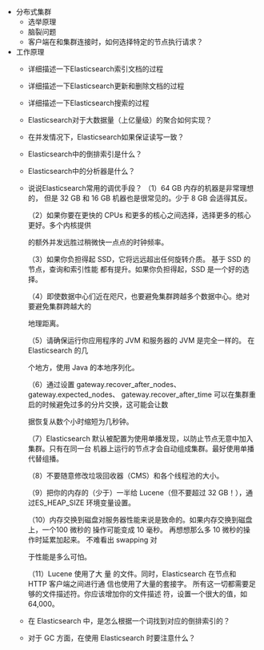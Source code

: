 - 分布式集群
    - 选举原理
    - 脑裂问题
    - 客户端在和集群连接时，如何选择特定的节点执行请求？ 
- 工作原理
    - 详细描述一下Elasticsearch索引文档的过程
    - 详细描述一下Elasticsearch更新和删除文档的过程
    - 详细描述一下Elasticsearch搜索的过程
    - Elasticsearch对于大数据量（上亿量级）的聚合如何实现？
    - 在并发情况下，Elasticsearch如果保证读写一致？
    - Elasticsearch中的倒排索引是什么？
    - Elasticsearch中的分析器是什么？
    - 说说Elasticsearch常用的调优手段？
        （1）64 GB 内存的机器是非常理想的， 但是 32 GB 和 16 GB 机器也是很常见的。少于 8 GB 会适得其反。

        （2）如果你要在更快的 CPUs 和更多的核心之间选择，选择更多的核心更好。多个内核提供

        的额外并发远胜过稍微快一点点的时钟频率。

        （3）如果你负担得起 SSD，它将远远超出任何旋转介质。 基于 SSD 的节点，查询和索引性能 都有提升。如果你负担得起，SSD 是一个好的选择。

        （4）即使数据中心们近在咫尺，也要避免集群跨越多个数据中心。绝对要避免集群跨越大的

        地理距离。

        （5）请确保运行你应用程序的 JVM 和服务器的 JVM 是完全一样的。 在Elasticsearch 的几

        个地方，使用 Java 的本地序列化。

        （6）通过设置 gateway.recover_after_nodes、gateway.expected_nodes、 gateway.recover_after_time 可以在集群重启的时候避免过多的分片交换，这可能会让数

        据恢复从数个小时缩短为几秒钟。

        （7）Elasticsearch 默认被配置为使用单播发现，以防止节点无意中加入集群。只有在同一台 机器上运行的节点才会自动组成集群。最好使用单播代替组播。

        （8）不要随意修改垃圾回收器（CMS）和各个线程池的大小。

        （9）把你的内存的（少于）一半给 Lucene（但不要超过 32 GB！），通过ES_HEAP_SIZE 环境变量设置。

        （10）内存交换到磁盘对服务器性能来说是致命的。如果内存交换到磁盘上，一个100 微秒的 操作可能变成 10 毫秒。 再想想那么多 10 微秒的操作时延累加起来。 不难看出 swapping 对

        于性能是多么可怕。

        （11）Lucene 使用了大 量 的文件。同时，Elasticsearch 在节点和 HTTP 客户端之间进行通 信也使用了大量的套接字。 所有这一切都需要足够的文件描述符。你应该增加你的文件描述 符，设置一个很大的值，如 64,000。
    - 在 Elasticsearch 中，是怎么根据一个词找到对应的倒排索引的？
    - 对于 GC 方面，在使用 Elasticsearch 时要注意什么？